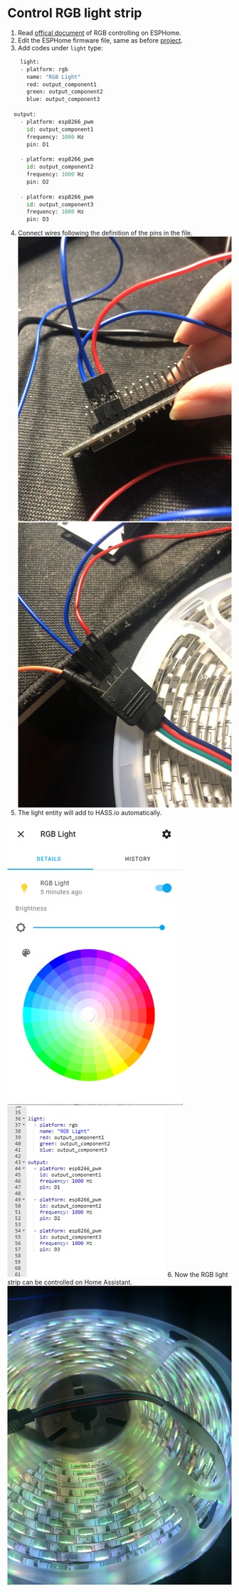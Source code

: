 # Control RGB light strip
  1. Read [offical document](https://esphome.io/components/light/rgb.html) of RGB controlling on ESPHome.
  2. Edit the ESPHome firmware file, same as before [project](https://github.com/Gry1995/Iot-Project/tree/master/ESPHome%20installation%20and%20setting).
  3. Add codes under `light` type:
  ```python
      light:
      - platform: rgb
        name: "RGB Light"
        red: output_component1
        green: output_component2
        blue: output_component3

    output:
      - platform: esp8266_pwm
        id: output_component1
        frequency: 1000 Hz
        pin: D1

      - platform: esp8266_pwm
        id: output_component2
        frequency: 1000 Hz
        pin: D2
    
      - platform: esp8266_pwm
        id: output_component3
        frequency: 1000 Hz
        pin: D3
  ```
  4. Connect wires following the definition of the pins in the file.
  ![](https://github.com/Gry1995/Iot-Project/blob/master/Control%20RGB%20light%20strip/IMG_3261.jpg)
  ![](https://github.com/Gry1995/Iot-Project/blob/master/Control%20RGB%20light%20strip/IMG_3262.jpg)
  5. The light entity will add to HASS.io automatically.
  
  ![](https://github.com/Gry1995/Iot-Project/blob/master/Control%20RGB%20light%20strip/HASS%20RGB.PNG)
  ![](https://github.com/Gry1995/Iot-Project/blob/master/Control%20RGB%20light%20strip/ESPHome%20Light.PNG)
  6. Now the RGB light strip can be controlled on Home Assistant.
  ![](https://github.com/Gry1995/Iot-Project/blob/master/Control%20RGB%20light%20strip/IMG_3263.jpg)

